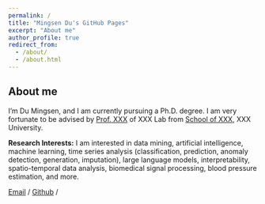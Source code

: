 ```yaml
---
permalink: /
title: "Mingsen Du's GitHub Pages"
excerpt: "About me"
author_profile: true
redirect_from: 
  - /about/
  - /about.html
---
```




About me
------
I’m Du Mingsen, and I am currently pursuing a Ph.D. degree. I am very fortunate to be advised by [Prof. XXX](https://) of XXX Lab from [School of XXX](https://), XXX University.

**Research Interests:**
I am interested in data mining, artificial intelligence, machine learning, time series analysis (classification, prediction, anomaly detection, generation, imputation), large language models, interpretability, spatio-temporal data analysis, biomedical signal processing, blood pressure estimation, and more.

[Email](mailto:dumingsen1999@gmail.com) / [Github](https://github.com/dumingsen) / 

<!--More info about configuring academicpages can be found in [the guide](https://academicpages.github.io/markdown/). The [guides for the Minimal Mistakes theme](https://mmistakes.github.io/minimal-mistakes/docs/configuration/) (which this theme was forked from) might also be helpful.-->

